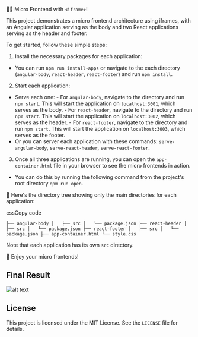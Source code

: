 👋🏼 Micro Frontend with `<iframe>`!

This project demonstrates a micro frontend architecture using iframes, with an Angular application serving as the body and two React applications serving as the header and footer.

To get started, follow these simple steps:

1.  Install the necessary packages for each application:

   -   You can run `npm run install-apps` or navigate to the each directory (`angular-body`, `react-header`, `react-footer`) and run `npm install`.
2.  Start each application:

   -   Serve each one:
      -   For `angular-body`, navigate to the directory and run `npm start`. This will start the application on `localhost:3001`, which serves as the body.
      -   For `react-header`, navigate to the directory and run `npm start`. This will start the application on `localhost:3002`, which serves as the header.
      -   For `react-footer`, navigate to the directory and run `npm start`. This will start the application on `localhost:3003`, which serves as the footer.
   -   Or you can server each application with these commands: `serve-angular-body`, `serve-react-header`, `serve-react-footer`.
3.  Once all three applications are running, you can open the `app-container.html` file in your browser to see the micro frontends in action.

   -   You can do this by running the following command from the project's root directory `npm run open`.

🌳 Here's the directory tree showing only the main directories for each application:

cssCopy code

`├── angular-body
│   ├── src
│   └── package.json
├── react-header
│   ├── src
│   └── package.json
├── react-footer
│   ├── src
│   └── package.json
├── app-container.html
└── style.css`

Note that each application has its own `src` directory.

🚀 Enjoy your micro frontends!

Final Result
------------

![alt text](https://chat.openai.com/docs/iframe-mfe.png "Micro Frontend - iframe")

License
-------

This project is licensed under the MIT License. See the `LICENSE` file for details.

